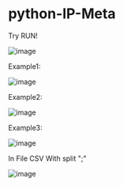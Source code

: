 # python-IP-Meta
Try RUN!

![image](https://user-images.githubusercontent.com/61277595/222111251-c00bad54-7946-4095-9c1e-a379b267eed2.png)

Example1:

![image](https://user-images.githubusercontent.com/61277595/222111204-94f58c68-be2b-48df-aeca-66c4b5b211fa.png)


Example2:

![image](https://user-images.githubusercontent.com/61277595/222111154-87da9b77-b4b9-43ee-80ff-7c973ee8d79e.png)

Example3:

![image](https://user-images.githubusercontent.com/61277595/222110797-5800ecef-9a58-4a8f-a212-8bb27570d998.png)

In File CSV With split ";"

![image](https://user-images.githubusercontent.com/61277595/222111090-2f107517-d135-49be-80a0-1eed0433408e.png)







